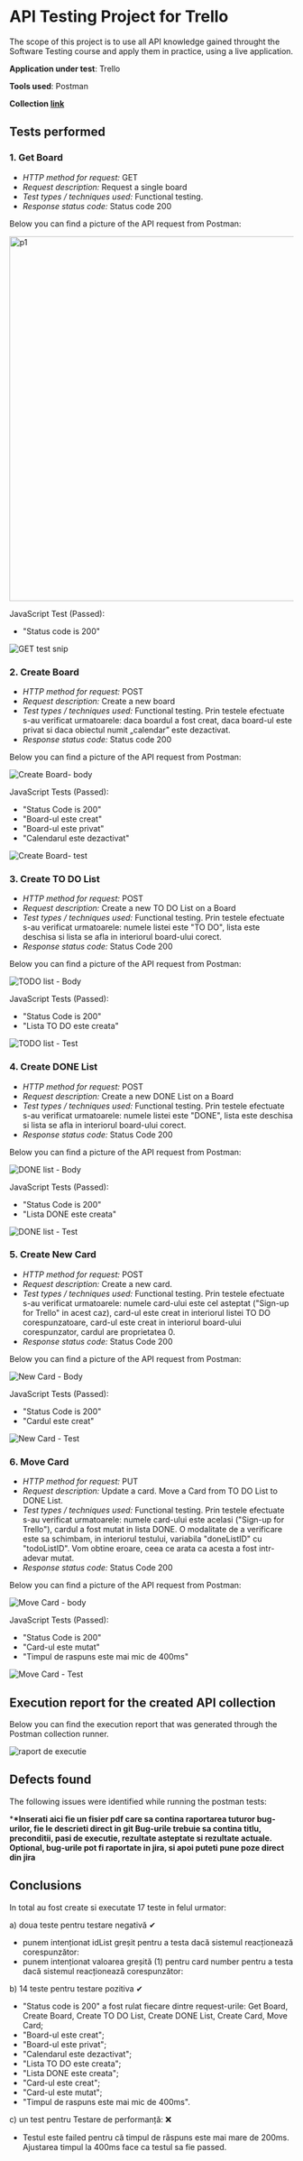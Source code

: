 # API Testing Project for Trello

The scope of this project is to use all API knowledge gained throught the Software Testing course and apply them in practice, using a live application.

<b>Application under test</b>: Trello

<b>Tools used</b>: Postman

<b>Collection [link](https://red-zodiac-950716-1.postman.co/workspace/CristinaTMTA11~b83ba4f1-693b-4f60-b0e3-f9b3cb38ffda/collection/30261120-c0975692-c837-4b40-afa0-836a003994d2?action=share&creator=30261120)</b>

## Tests performed

### 1. Get Board

- _HTTP method for request:_ GET
- _Request description:_ Request a single board
- _Test types / techniques used:_ Functional testing.
- _Response status code:_ Status code 200 

Below you can find a picture of the API request from Postman:<br>

<img width="647" alt="p1" src="https://github.com/CrisaIvan/Trello/assets/64869220/42f1f9a0-8b57-4001-8f85-79ea7fb18f4e">


JavaScript Test (Passed):

- "Status code is 200"

![GET test snip](https://github.com/CrisaIvan/Trello/assets/95541889/351b9f3a-baf0-4d51-aba2-4335ac7af345)



### 2. Create Board

- _HTTP method for request:_ POST
- _Request description:_ Create a new board
- _Test types / techniques used:_ Functional testing. Prin testele efectuate s-au verificat urmatoarele: daca boardul a fost creat, daca board-ul este privat si daca obiectul numit „calendar” este dezactivat.
- _Response status code:_ Status code 200

Below you can find a picture of the API request from Postman:<br>

![Create Board- body](https://github.com/CrisaIvan/Trello/assets/95541889/c8b44610-bb98-4223-bcc6-5a4cbe42b897)

JavaScript Tests (Passed):
- "Status Code is 200"
- "Board-ul este creat"
- "Board-ul este privat"
- "Calendarul este dezactivat"
   
![Create Board- test](https://github.com/CrisaIvan/Trello/assets/95541889/ecb72fc3-69af-463f-8d9e-cca3e89cbee7)


### 3. Create TO DO List

- _HTTP method for request:_ POST
- _Request description:_ Create a new TO DO List on a Board
- _Test types / techniques used:_ Functional testing. Prin testele efectuate s-au verificat urmatoarele: numele listei este "TO DO", lista este deschisa si lista se afla in interiorul board-ului corect.
- _Response status code:_ Status Code 200

Below you can find a picture of the API request from Postman:<br>

![TODO list - Body](https://github.com/CrisaIvan/Trello/assets/95541889/5448d7f5-a432-408f-846d-7601ab05a027)


JavaScript Tests (Passed):
- "Status Code is 200"
- "Lista TO DO este creata"

![TODO list - Test](https://github.com/CrisaIvan/Trello/assets/95541889/ca031b1c-810c-4f1a-a26d-41ffc2d4a708)

### 4. Create DONE List

- _HTTP method for request:_ POST
- _Request description:_ Create a new DONE List on a Board
- _Test types / techniques used:_ Functional testing. Prin testele efectuate s-au verificat urmatoarele: numele listei este "DONE", lista este deschisa si lista se afla in interiorul board-ului corect.
- _Response status code:_ Status Code 200

Below you can find a picture of the API request from Postman:<br>

![DONE list - Body](https://github.com/CrisaIvan/Trello/assets/95541889/e3c478a2-b336-4135-a046-4aedcdc060ab)

JavaScript Tests (Passed):
- "Status Code is 200"
- "Lista DONE este creata"

![DONE list - Test](https://github.com/CrisaIvan/Trello/assets/95541889/865c856a-3fde-43f2-ba13-d0ebb2d92fe0)

### 5. Create New Card

- _HTTP method for request:_ POST
- _Request description:_ Create a new card. 
- _Test types / techniques used:_ Functional testing. Prin testele efectuate s-au verificat urmatoarele: numele card-ului este cel asteptat ("Sign-up for Trello" in acest caz), card-ul este creat in interiorul listei TO DO corespunzatoare, card-ul este creat in interiorul board-ului corespunzator, cardul are proprietatea 0.
- _Response status code:_ Status Code 200

Below you can find a picture of the API request from Postman:<br>

![New Card - Body](https://github.com/CrisaIvan/Trello/assets/95541889/3eec8ede-23b3-4a2b-a0a2-63b99c161d6a)


JavaScript Tests (Passed):
- "Status Code is 200"
- "Cardul este creat"
  
![New Card - Test](https://github.com/CrisaIvan/Trello/assets/95541889/9f6eaebe-07aa-4fe1-a697-4bca798177c6)

### 6. Move Card

- _HTTP method for request:_ PUT
- _Request description:_ Update a card. Move a Card from TO DO List to DONE List.
- _Test types / techniques used:_ Functional testing. Prin testele efectuate s-au verificat urmatoarele: numele card-ului este acelasi ("Sign-up for Trello"), cardul a fost mutat in lista DONE. O modalitate de a verificare este sa schimbam, in interiorul testului, variabila "doneListID" cu "todoListID". Vom obtine eroare, ceea ce arata ca acesta a fost intr-adevar mutat.
- _Response status code:_ Status Code 200

Below you can find a picture of the API request from Postman:<br>

![Move Card - body](https://github.com/CrisaIvan/Trello/assets/95541889/cfc47658-6eb1-4a07-bac7-8732576c98be)


JavaScript Tests (Passed):
- "Status Code is 200"
- "Card-ul este mutat"
- "Timpul de raspuns este mai mic de 400ms"

![Move Card - Test](https://github.com/CrisaIvan/Trello/assets/95541889/6e999079-9258-421d-8143-9cf2a03ba7e4)


</ol>

<h2>Execution report for the created API collection </h2>

Below you can find the execution report that was generated through the Postman collection runner. <br>


![raport de executie](https://github.com/CrisaIvan/Trello/assets/95541889/2b0eb64f-08af-4b1b-be04-788dfb5fec01)


<h2>Defects found</h2>

The following issues were identified while running the postman tests:<br>

\***\*Inserati aici fie un fisier pdf care sa contina raportarea tuturor bug-urilor, fie le descrieti direct in git
Bug-urile trebuie sa contina titlu, preconditii, pasi de executie, rezultate asteptate si rezultate actuale.
Optional, bug-urile pot fi raportate in jira, si apoi puteti pune poze direct din jira**

<h2>Conclusions</h2>
In total au fost create si executate 17 teste in felul urmator: 

a) doua  teste pentru testare negativă  &#10004;
- punem intenționat idList greșit pentru a testa dacă sistemul reacționează corespunzător:
- punem intenționat valoarea greșită (1) pentru card number pentru a testa dacă sistemul reacționează corespunzător:

b) 14 teste pentru testare pozitiva &#10004;
- "Status code is 200" a fost rulat fiecare dintre request-urile: Get Board, Create Board, Create TO DO List, Create DONE List, Create Card, Move Card;
- "Board-ul este creat";
- "Board-ul este privat";
- "Calendarul este dezactivat";
- "Lista TO DO este creata";
- "Lista DONE este creata";
- "Card-ul este creat";
- "Card-ul este mutat";
- "Timpul de raspuns este mai mic de 400ms".
  
c) un test pentru Testare de performanță: &#x274c;
- Testul este failed pentru că timpul de răspuns este mai mare de 200ms. Ajustarea timpul la 400ms face ca testul sa fie passed.
